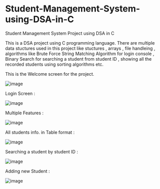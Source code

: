 # Student-Management-System-using-DSA-in-C
Student Management System Project using DSA in C

This is a DSA project using C programming language. There are multiple data stuctures used in this project like stuctures , arrays , file handleing , algorithms like Brute Force String Matching Algorithm for login console , Binary Search for searching a student from student ID , showing all the recorded students using sorting algorithms etc.

This is the Welcome screen for the project.

![image](https://github.com/Arun12311/Student-Management-System-using-DSA-in-C/assets/108878412/5e748963-3d2e-421e-96fd-0a7ce77b5387)

Login Screen :

![image](https://github.com/Arun12311/Student-Management-System-using-DSA-in-C/assets/108878412/6e6e12aa-c36f-4f74-bb86-0ad82a6cb073)

Multiple Features :

![image](https://github.com/Arun12311/Student-Management-System-using-DSA-in-C/assets/108878412/4483e7ba-f4ab-44fc-b614-79bedace5b31)

All students info. in Table format :

![image](https://github.com/Arun12311/Student-Management-System-using-DSA-in-C/assets/108878412/d68be6dd-547b-4be3-8911-6ce626f2957a)

Searching a student by student ID :

![image](https://github.com/Arun12311/Student-Management-System-using-DSA-in-C/assets/108878412/66860a8f-7fe3-406e-85d7-7625385d470b)

Adding new Student :

![image](https://github.com/Arun12311/Student-Management-System-using-DSA-in-C/assets/108878412/0a315e45-49b2-4965-8c53-cc39c3665d7a)

